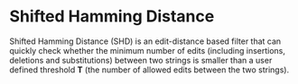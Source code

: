 # Shifted Hamming Distance

Shifted Hamming Distance (SHD) is an edit-distance based filter that can quickly check whether the
minimum number of edits (including insertions, deletions and substitutions) between two strings is
smaller than a user defined threshold **T** (the number of allowed edits between the two strings).



